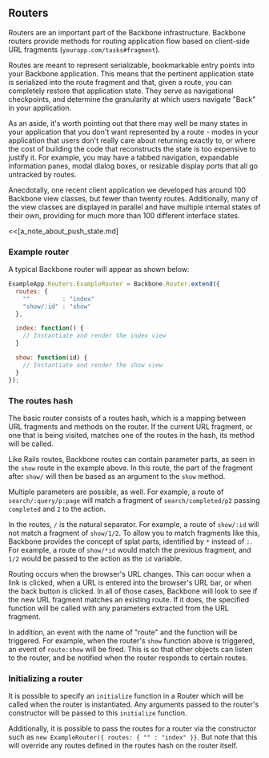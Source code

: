 ## Routers

Routers are an important part of the Backbone infrastructure. Backbone
routers provide methods for routing application flow based on client-side URL
fragments (`yourapp.com/tasks#fragment`).

Routes are meant to represent serializable, bookmarkable entry points into your
Backbone application.  This means that the pertinent application state is
serialized into the route fragment and that, given a route, you can completely
restore that application state.  They serve as navigational checkpoints, and
determine the granularity at which users navigate "Back" in your application.

As an aside, it's worth pointing out that there may well be many
states in your application that you don't want represented by a route - modes
in your application that users don't really care about returning exactly to, or
where the cost of building the code that reconstructs the state is too
expensive to justify it.  For example, you may have a tabbed navigation,
expandable information panes, modal dialog boxes, or resizable display ports
that all go untracked by routes.

Anecdotally, one recent client application we developed has around 100 Backbone
view classes, but fewer than twenty routes.  Additionally, many of the view
classes are displayed in parallel and have multiple internal states of their own,
providing for much more than 100 different interface states.

<<[a_note_about_push_state.md]

### Example router

A typical Backbone router will appear as shown below:

````javascript
ExampleApp.Routers.ExampleRouter = Backbone.Router.extend({
  routes: {
    ""         : "index"
    "show/:id" : "show"
  },

  index: function() {
    // Instantiate and render the index view
  }

  show: function(id) {
    // Instantiate and render the show view
  }
});
````

### The routes hash

The basic router consists of a routes hash, which is a mapping between URL
fragments and methods on the router. If the current URL fragment, or one that
is being visited, matches one of the routes in the hash, its method will be
called.

Like Rails routes, Backbone routes can contain parameter parts, as seen in
the `show` route in the example above. In this route, the part of the fragment
after `show/` will then be based as an argument to the `show` method.

Multiple parameters are possible, as well. For example, a route of
`search/:query/p:page` will match a fragment of `search/completed/p2` passing
`completed` and `2` to the action.

In the routes, `/` is the natural separator. For example, a route of
`show/:id` will not match a fragment of `show/1/2`. To allow you to match
fragments like this, Backbone provides the concept of splat parts,
identified by `*` instead of `:`. For example, a route of `show/*id` would
match the previous fragment, and `1/2` would be passed to the action as the
`id` variable.

Routing occurs when the browser's URL changes. This can occur when a link is clicked,
when a URL is entered into the browser's URL bar, or when the back button is clicked.
In all of those cases, Backbone will look to see if the new URL fragment
matches an existing route. If it does, the specified function will be called
with any parameters extracted from the URL fragment.

In addition, an event with the name of "route" and the function will be
triggered. For example, when the router's `show` function above is triggered, an event of
`route:show` will be fired. This is so that other objects can listen to the
router, and be notified when the router responds to certain routes.

### Initializing a router

It is possible to specify an `initialize` function in a Router which will be
called when the router is instantiated. Any arguments passed to the router's
constructor will be passed to this `initialize` function.

Additionally, it is possible to pass the routes for a router via the
constructor such as `new ExampleRouter({ routes: { "" : "index" }}`. But note
that this will override any routes defined in the routes hash on the router
itself.
